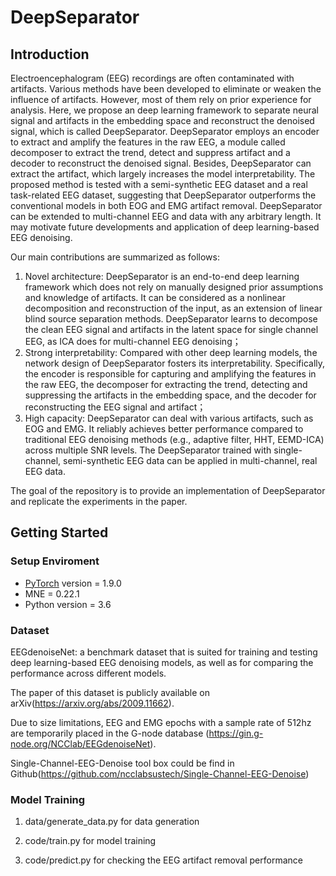 # DeepSeparator


## Introduction

Electroencephalogram (EEG) recordings are often contaminated with artifacts. Various methods have been developed to eliminate or weaken the influence of artifacts. However, most of them rely on prior experience for analysis. Here, we propose an deep learning framework to separate neural signal and artifacts in the embedding space and reconstruct the denoised signal, which is called DeepSeparator. DeepSeparator employs an encoder to extract and amplify the features in the raw EEG, a module called decomposer to extract the trend, detect and suppress artifact and a decoder to reconstruct the denoised signal. Besides, DeepSeparator can extract the artifact, which largely increases the model interpretability. The proposed method is tested with a semi-synthetic EEG dataset and a real task-related EEG dataset, suggesting that DeepSeparator outperforms the conventional models in both EOG and EMG artifact removal. DeepSeparator can be extended to multi-channel EEG and data with any arbitrary length. It may motivate future developments and application of deep learning-based EEG denoising.

Our main contributions are summarized as follows:

1. Novel architecture: DeepSeparator is an end-to-end deep learning framework which does not rely on manually designed prior assumptions and knowledge of artifacts. It can be considered as a nonlinear decomposition and reconstruction of the input, as an extension of linear blind source separation methods. DeepSeparator learns to decompose the clean EEG signal and artifacts in the latent space for single channel EEG, as ICA does for multi-channel EEG denoising；
2. Strong interpretability: Compared with other deep learning models, the network design of DeepSeparator fosters its interpretability. Specifically, the encoder is responsible for capturing and amplifying the features in the raw EEG, the decomposer for extracting the trend, detecting and suppressing the artifacts in the embedding space, and the decoder for reconstructing the EEG signal and artifact；
3. High capacity: DeepSeparator can deal with various artifacts, such as EOG and EMG. It reliably achieves better performance compared to traditional EEG denoising methods (e.g., adaptive filter, HHT, EEMD-ICA) across multiple SNR levels. The DeepSeparator trained with single-channel, semi-synthetic EEG data can be applied in multi-channel, real EEG data.

The goal of the repository is to provide an implementation of DeepSeparator and replicate the experiments in the paper.


 ## Getting Started

### Setup Enviroment


* [PyTorch](http://pytorch.org/) version = 1.9.0
* MNE = 0.22.1
* Python version = 3.6


### Dataset

EEGdenoiseNet: a benchmark dataset that is suited for training and testing deep learning-based EEG denoising models, as well as for comparing the performance across different models.

The paper of this dataset is publicly available on arXiv(https://arxiv.org/abs/2009.11662).

Due to size limitations, EEG and EMG epochs with a sample rate of 512hz are temporarily placed in the G-node database (https://gin.g-node.org/NCClab/EEGdenoiseNet). 

Single-Channel-EEG-Denoise tool box could be find in Github(https://github.com/ncclabsustech/Single-Channel-EEG-Denoise)

### Model Training

1. data/generate_data.py for data generation

2. code/train.py for model training

3. code/predict.py for checking the EEG artifact removal performance



